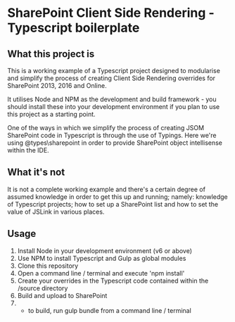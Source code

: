 # SharePoint Client Side Rendering - Typescript boilerplate
## What this project is
This is a working example of a Typescript project designed to modularise and simplify the process of creating Client Side Rendering overrides for SharePoint 2013, 2016 and Online.

It utilises Node and NPM as the development and build framework - you should install these into your development environment if you plan to use this project as a starting point.

One of the ways in which we simplify the process of creating JSOM SharePoint code in Typescript is through the use of Typings. Here we're using @types\sharepoint in order to provide SharePoint object intellisense within the IDE.

## What it's not
It is not a complete working example and there's a certain degree of assumed knowledge in order to get this up and running; namely: knowledge of Typescript projects; how to set up a SharePoint list and how to set the value of JSLink in various places.

## Usage
1. Install Node in your development environment (v6 or above) 
2. Use NPM to install Typescript and Gulp as global modules
3. Clone this repository
4. Open a command line / terminal and execute 'npm install'
5. Create your overrides in the Typescript code contained within the /source directory
6. Build and upload to SharePoint
6. - to build, run gulp bundle from a command line / terminal
